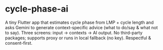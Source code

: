 # cycle-phase-ai
A tiny Flutter app that estimates cycle phase from LMP + cycle length and asks Gemini to generate context-specific advice (what to do/say &amp; what not to say). Three screens: input → contexts → AI output. No third-party packages; supports proxy or runs in local fallback (no key). Respectful &amp; consent-first.
